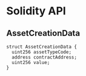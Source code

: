 # Solidity API

## AssetCreationData

```solidity
struct AssetCreationData {
  uint256 assetTypeCode;
  address contractAddress;
  uint256 value;
}
```


